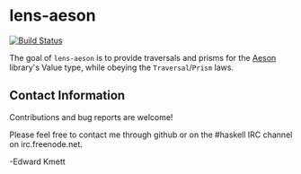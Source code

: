lens-aeson
==========

[![Build Status](https://secure.travis-ci.org/lens/lens-aeson.png)](http://travis-ci.org/lens/lens-aeson)

The goal of `lens-aeson` is to provide traversals and prisms for
the [Aeson](http://hackage.haskell.org/package/aeson) library's
Value type, while obeying the `Traversal`/`Prism` laws.

Contact Information
-------------------

Contributions and bug reports are welcome!

Please feel free to contact me through github or on the #haskell IRC channel on irc.freenode.net.

-Edward Kmett
